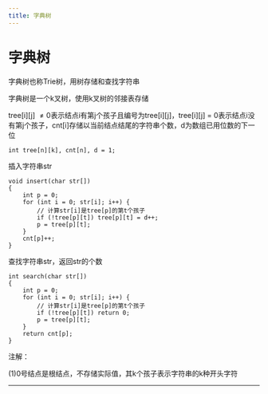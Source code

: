 ```yaml
---
title: 字典树
---
```


# 字典树

<script type="text/javascript" src="/include/head.js"></script>

字典树也称Trie树，用树存储和查找字符串

字典树是一个k叉树，使用k叉树的邻接表存储

tree[i][j] $\neq 0$表示结点i有第j个孩子且编号为tree[i][j]，tree[i][j] = 0表示结点i没有第j个孩子，cnt[i]存储以当前结点结尾的字符串个数，d为数组已用位数的下一位

```
int tree[n][k], cnt[n], d = 1;
```

插入字符串str

```
void insert(char str[])
{
    int p = 0;
    for (int i = 0; str[i]; i++) {
        // 计算str[i]是tree[p]的第t个孩子
        if (!tree[p][t]) tree[p][t] = d++;
        p = tree[p][t];
    }
    cnt[p]++;
}
```

查找字符串str，返回str的个数

```
int search(char str[])
{
    int p = 0;
    for (int i = 0; str[i]; i++) {
        // 计算str[i]是tree[p]的第t个孩子
        if (!tree[p][t]) return 0;
        p = tree[p][t];
    }
    return cnt[p];
}
```

注解：

(1)0号结点是根结点，不存储实际值，其k个孩子表示字符串的k种开头字符

---

<script type="text/javascript" src="/include/tail.js"></script>
